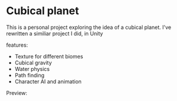 # Cubical planet

This is a personal project exploring the idea of a cubical planet. I've rewritten a similiar project I did, in Unity

features:

- Texture for different biomes
- Cubical gravity
- Water physics
- Path finding
- Character AI and animation

Preview:

